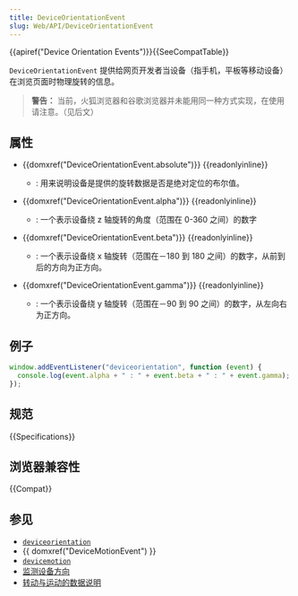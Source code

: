 ```yaml
---
title: DeviceOrientationEvent
slug: Web/API/DeviceOrientationEvent
---
```


{{apiref("Device Orientation Events")}}{{SeeCompatTable}}

`DeviceOrientationEvent` 提供给网页开发者当设备（指手机，平板等移动设备）在浏览页面时物理旋转的信息。

> **警告：** 当前，火狐浏览器和谷歌浏览器并未能用同一种方式实现，在使用请注意。（见后文）

## 属性

- {{domxref("DeviceOrientationEvent.absolute")}} {{readonlyinline}}
  - : 用来说明设备是提供的旋转数据是否是绝对定位的布尔值。
- {{domxref("DeviceOrientationEvent.alpha")}} {{readonlyinline}}
  - : 一个表示设备绕 z 轴旋转的角度（范围在 0-360 之间）的数字
- {{domxref("DeviceOrientationEvent.beta")}} {{readonlyinline}}

  - : 一个表示设备绕 x 轴旋转（范围在－180 到 180 之间）的数字，从前到后的方向为正方向。

- {{domxref("DeviceOrientationEvent.gamma")}} {{readonlyinline}}
  - : 一个表示设备绕 y 轴旋转（范围在－90 到 90 之间）的数字，从左向右为正方向。

## 例子

```js
window.addEventListener("deviceorientation", function (event) {
  console.log(event.alpha + " : " + event.beta + " : " + event.gamma);
});
```

## 规范

{{Specifications}}

## 浏览器兼容性

{{Compat}}

## 参见

- [`deviceorientation`](/zh-CN/docs/Web/API/Window/deviceorientation_event)
- {{ domxref("DeviceMotionEvent") }}
- [`devicemotion`](/zh-CN/docs/Web/API/Window/devicemotion_event)
- [监测设备方向](/zh-CN/docs/WebAPI/Detecting_device_orientation)
- [转动与运动的数据说明](/zh-CN/DOM/Orientation_and_motion_data_explained)
